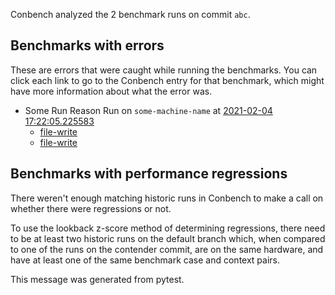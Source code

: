 Conbench analyzed the 2 benchmark runs on commit `abc`.

## Benchmarks with errors

These are errors that were caught while running the benchmarks. You can click each link to go to the Conbench entry for that benchmark, which might have more information about what the error was.

- Some Run Reason Run on `some-machine-name` at [2021-02-04 17:22:05.225583](http://localhost/runs/some_contender)
  - [file-write](http://localhost/benchmark-results/some-benchmark-uuid-2)
  - [file-write](http://localhost/benchmark-results/some-benchmark-uuid-2)

## Benchmarks with performance regressions

There weren't enough matching historic runs in Conbench to make a call on whether there were regressions or not.

To use the lookback z-score method of determining regressions, there need to be at least two historic runs on the default branch which, when compared to one of the runs on the contender commit, are on the same hardware, and have at least one of the same benchmark case and context pairs.

This message was generated from pytest.
